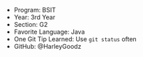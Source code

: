 - Program: BSIT
- Year: 3rd Year
- Section: G2
- Favorite Language: Java
- One Git Tip Learned: Use `git status` often
- GitHub: @HarleyGoodz